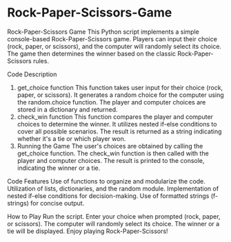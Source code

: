 # Rock-Paper-Scissors-Game
Rock-Paper-Scissors Game
This Python script implements a simple console-based Rock-Paper-Scissors game. Players can input their choice (rock, paper, or scissors), and the computer will randomly select its choice. The game then determines the winner based on the classic Rock-Paper-Scissors rules.

Code Description
1. get_choice function
This function takes user input for their choice (rock, paper, or scissors).
It generates a random choice for the computer using the random.choice function.
The player and computer choices are stored in a dictionary and returned.
2. check_win function
This function compares the player and computer choices to determine the winner.
It utilizes nested if-else conditions to cover all possible scenarios.
The result is returned as a string indicating whether it's a tie or which player won.
3. Running the Game
The user's choices are obtained by calling the get_choice function.
The check_win function is then called with the player and computer choices.
The result is printed to the console, indicating the winner or a tie.

Code Features
Use of functions to organize and modularize the code.
Utilization of lists, dictionaries, and the random module.
Implementation of nested if-else conditions for decision-making.
Use of formatted strings (f-strings) for concise output.

How to Play
Run the script.
Enter your choice when prompted (rock, paper, or scissors).
The computer will randomly select its choice.
The winner or a tie will be displayed.
Enjoy playing Rock-Paper-Scissors!
